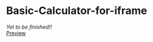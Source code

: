 # Basic-Calculator-for-iframe
<i>Yet to be finished!! </i> <br>
[Preview](https://ashesbloom.github.io/Basic-Calculator-for-iframe/)
